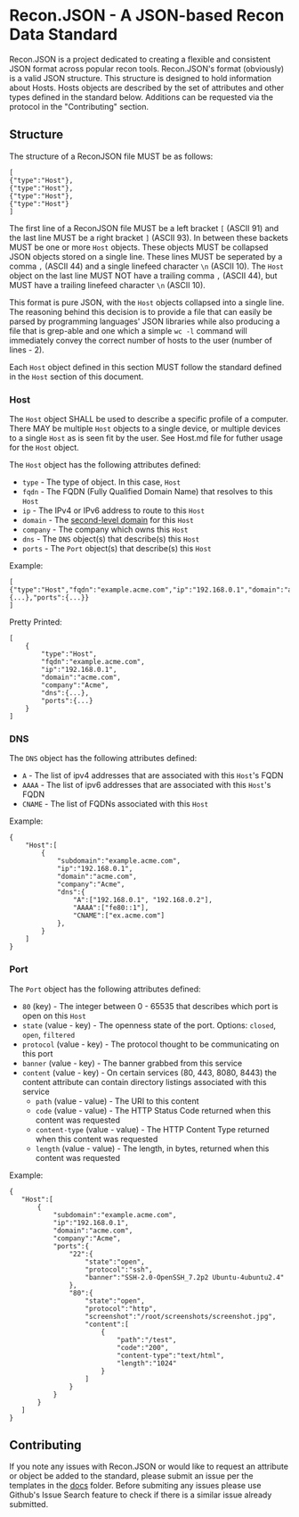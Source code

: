 # Recon.JSON - A JSON-based Recon Data Standard
Recon.JSON is a project dedicated to creating a flexible and consistent JSON format across popular recon tools. Recon.JSON's format (obviously) is a valid JSON structure. This structure is designed to hold information about Hosts. Hosts objects are described by the set of attributes and other types defined in the standard below. Additions can be requested via the protocol in the "Contributing" section. 

## Structure
The structure of a ReconJSON file MUST be as follows:
```
[
{"type":"Host"},
{"type":"Host"},
{"type":"Host"},
{"type":"Host"}
]
```
The first line of a ReconJSON file MUST be a left bracket ```[``` (ASCII 91) and the last line MUST be a right bracket ```]``` (ASCII 93). In between these backets MUST be one or more ```Host``` objects. These objects MUST be collapsed JSON objects stored on a single line. These lines MUST be seperated by a comma ```,``` (ASCII 44) and a single linefeed character ```\n``` (ASCII 10). The ```Host``` object on the last line MUST NOT have a trailing comma ```,``` (ASCII 44), but MUST have a trailing linefeed character ```\n``` (ASCII 10).

This format is pure JSON, with the ```Host``` objects collapsed into a single line. The reasoning behind this decision is to provide a file that can easily be parsed by programming languages' JSON libraries while also producing a file that is grep-able and one which a simple ```wc -l``` command will immediately convey the correct number of hosts to the user (number of lines - 2). 

Each ```Host``` object defined in this section MUST follow the standard defined in the ```Host``` section of this document. 

### Host
The ```Host``` object SHALL be used to describe a specific profile of a computer. There MAY be multiple ```Host``` objects to a single device, or multiple devices to a single ```Host``` as is seen fit by the user. See Host.md file for futher usage for the ```Host``` object. 

The ```Host``` object has the following attributes defined:
* ```type``` - The type of object. In this case, ```Host```
* ```fqdn``` - The FQDN (Fully Qualified Domain Name) that resolves to this ```Host```
* ```ip``` - The IPv4 or IPv6 address to route to this ```Host```
* ```domain``` - The [second-level domain](https://en.wikipedia.org/wiki/Second-level_domain) for this ```Host```
* ```company``` - The company which owns this ```Host``` 
* ```dns``` - The ```DNS``` object(s) that describe(s) this ```Host```
* ```ports``` - The ```Port``` object(s) that describe(s) this ```Host```

Example:
```
[
{"type":"Host","fqdn":"example.acme.com","ip":"192.168.0.1","domain":"acme.com","company":"Acme","dns":{...},"ports":{...}}
]
```
Pretty Printed:
```
[
	{
		"type":"Host",
		"fqdn":"example.acme.com",
		"ip":"192.168.0.1",
		"domain":"acme.com",
		"company":"Acme",
		"dns":{...},
		"ports":{...}
	}
]
```
### DNS
The ```DNS``` object has the following attributes defined:
* ```A``` - The list of ipv4 addresses that are associated with this ```Host```'s FQDN
* ```AAAA``` - The list of ipv6 addresses that are associated with this ```Host```'s FQDN
* ```CNAME``` - The list of FQDNs associated with this ```Host```

Example:
```
{
	"Host":[
		{
			"subdomain":"example.acme.com",
			"ip":"192.168.0.1",
			"domain":"acme.com",
			"company":"Acme",
			"dns":{
				"A":["192.168.0.1", "192.168.0.2"],
				"AAAA":["fe80::1"],
				"CNAME":["ex.acme.com"]
			},
		}
	]
}
```


### Port
The ```Port``` object has the following attributes defined:
* ```80``` (key) - The integer between 0 - 65535 that describes which port is open on this ```Host```
* ```state``` (value - key) - The openness state of the port. Options: ```closed```, ```open```, ```filtered```
* ```protocol``` (value - key) - The protocol thought to be communicating on this port
* ```banner``` (value - key) - The banner grabbed from this service
* ```content``` (value - key) - On certain services (80, 443, 8080, 8443) the content attribute can contain directory listings associated with this service
    * ```path``` (value - value) - The URI to this content
    * ```code``` (value - value) - The HTTP Status Code returned when this content was requested
    * ```content-type``` (value - value) - The HTTP Content Type returned when this content was requested
    * ```length``` (value - value) - The length, in bytes, returned when this content was requested
 
 Example:
 ```
 {
	"Host":[
		{
			"subdomain":"example.acme.com",
			"ip":"192.168.0.1",
			"domain":"acme.com",
			"company":"Acme",
			"ports":{
				"22":{
					"state":"open",
					"protocol":"ssh",
					"banner":"SSH-2.0-OpenSSH_7.2p2 Ubuntu-4ubuntu2.4"
				},
				"80":{
					"state":"open",
					"protocol":"http",
					"screenshot":"/root/screenshots/screenshot.jpg",
					"content":[
						{
							"path":"/test",
							"code":"200",
							"content-type":"text/html",
							"length":"1024"
						} 
					]
				}
			}
		}
	]
}
```
## Contributing
If you note any issues with Recon.JSON or would like to request an attribute or object be added to the standard, please submit an issue per the templates in the [docs](https://github.com/Rhynorater/reconjson/tree/master/docs) folder. Before submiting any issues please use Github's Issue Search feature to check if there is a similar issue already submitted. 
